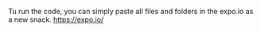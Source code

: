 Tu run the code, you can simply paste all files and folders in the expo.io as a new snack.
https://expo.io/
